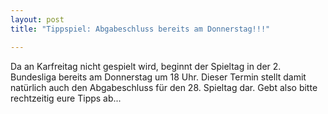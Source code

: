 ```yaml
---
layout: post
title: "Tippspiel: Abgabeschluss bereits am Donnerstag!!!"

---
```


Da an Karfreitag nicht gespielt wird, beginnt der Spieltag in der 2. Bundesliga bereits am Donnerstag um 18 Uhr. Dieser Termin stellt damit natürlich auch den Abgabeschluss für den 28. Spieltag dar. Gebt also bitte rechtzeitig eure Tipps ab...


